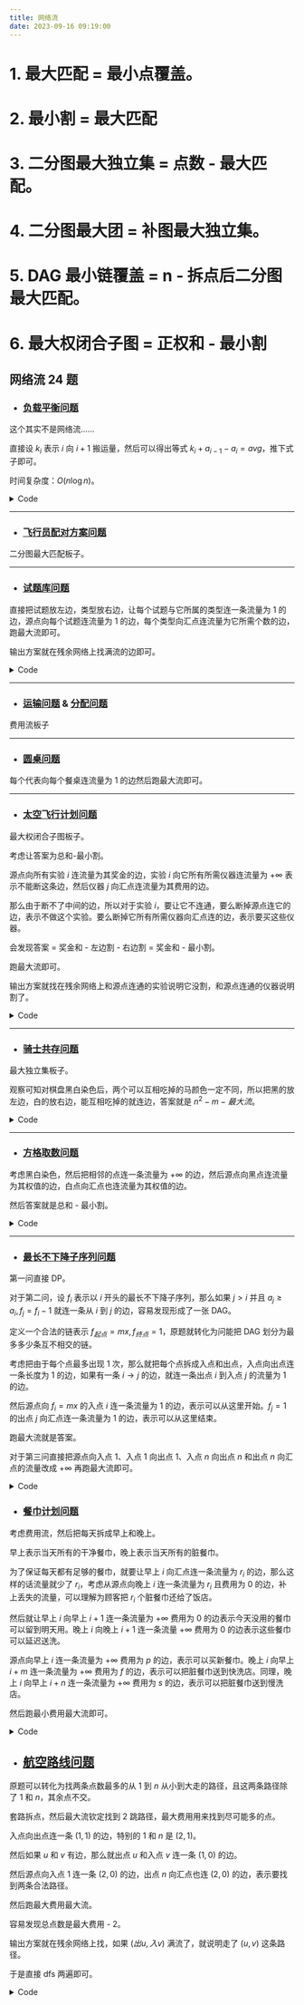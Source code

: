 ```yaml
---
title: 网络流
date: 2023-09-16 09:19:00
---
```


# 1. 最大匹配 = 最小点覆盖。
# 2. 最小割 = 最大匹配
# 3. 二分图最大独立集 = 点数 - 最大匹配。
# 4. 二分图最大团 = 补图最大独立集。
# 5. DAG 最小链覆盖 = n - 拆点后二分图最大匹配。
# 6. 最大权闭合子图 = 正权和 - 最小割

## 网络流 24 题

- ### [负载平衡问题](https://www.luogu.com.cn/problem/P4016)

这个其实不是网络流......

直接设 $k_i$ 表示 $i$ 向 $i + 1$ 搬运量，然后可以得出等式 $k_i+a_{i-1}-a_i=avg$，推下式子即可。

时间复杂度：$O(n\log n)$。

<details>
<summary>Code</summary>

```cpp
#include <bits/stdc++.h>

#define int int64_t

const int kMaxN = 105;

int n;
int a[kMaxN], c[kMaxN];

void dickdreamer() {
  std::cin >> n;
  int sum = 0, avg;
  for (int i = 1; i <= n; ++i) {
    std::cin >> a[i];
    sum += a[i];
  }
  avg = sum / n;
  std::vector<int> v = {0};
  int sc = 0;
  for (int i = 2; i <= n; ++i) {
    c[i] = a[i] - avg;
    sc += c[i];
    v.emplace_back(sc);
  }
  std::sort(v.begin(), v.end());
  int x = v[v.size() / 2], ans = 0;
  for (auto y : v)
    ans += abs(y - x);
  std::cout << ans << '\n';
}

int32_t main() {
#ifdef ORZXKR
  freopen("in.txt", "r", stdin);
  freopen("out.txt", "w", stdout);
#endif
  std::ios::sync_with_stdio(0), std::cin.tie(0), std::cout.tie(0);
  int T = 1;
  // std::cin >> T;
  while (T--) dickdreamer();
  // std::cerr << 1.0 * clock() / CLOCKS_PER_SEC << "s\n";
  return 0;
}
```
</details>

---

- ### [飞行员配对方案问题](https://www.luogu.com.cn/problem/P2756)

二分图最大匹配板子。

---

- ### [试题库问题](https://www.luogu.com.cn/problem/P2763)

直接把试题放左边，类型放右边，让每个试题与它所属的类型连一条流量为 $1$ 的边，源点向每个试题连流量为 $1$ 的边，每个类型向汇点连流量为它所需个数的边，跑最大流即可。

输出方案就在残余网络上找满流的边即可。

<details>
<summary>Code</summary>

```cpp
#include <bits/stdc++.h>

#define int int64_t

const int kMaxN = 2e3 + 5, kMaxM = 3e4 + 5, kInf = 0x3f3f3f3f;

struct Edge {
  int v, w, pre;
} e[kMaxM];

int k, n, m, s, t, tot = 1;
int tail[kMaxN], cur[kMaxN], idx[kMaxN][kMaxN], dep[kMaxN];
bool vis[kMaxN];

void adde(int u, int v, int w) { e[++tot] = {v, w, tail[u]}, tail[u] = idx[u][v] = tot; }
void add(int u, int v, int w) { adde(u, v, w), adde(v, u, 0); }

bool bfs() {
  for (int i = 1; i <= t; ++i)
    cur[i] = tail[i], vis[i] = 0, dep[i] = kInf;
  std::queue<int> q;
  q.emplace(s), dep[s] = 0, vis[s] = 1;
  for (; !q.empty();) {
    int u = q.front();
    q.pop();
    for (int i = tail[u]; i; i = e[i].pre) {
      int v = e[i].v;
      if (!e[i].w || vis[v]) continue;
      dep[v] = dep[u] + 1, q.emplace(v), vis[v] = 1;
    }
  }
  return vis[t];
}

int dfs(int u, int lim) {
  if (u == t || !lim) return lim;
  int flow = 0;
  for (int &i = cur[u]; i; i = e[i].pre) {
    int v = e[i].v, w = e[i].w;
    if (w && dep[v] == dep[u] + 1) {
      int fl = dfs(v, std::min(lim, w));
      if (!fl) dep[v] = kInf;
      e[i].w -= fl, e[i ^ 1].w += fl;
      lim -= fl, flow += fl;
      if (!lim) break;
    }
  }
  return flow;
}

void dickdreamer() {
  std::cin >> k >> n;
  s = n + k + 1, t = n + k + 2;
  for (int i = 1; i <= k; ++i) {
    int x;
    std::cin >> x;
    add(i + n, t, x);
    m += x;
  }
  for (int i = 1; i <= n; ++i) {
    int p, x;
    std::cin >> p;
    for (; p; --p) {
      std::cin >> x;
      add(i, x + n, kInf);
    }
    add(s, i, 1);
  }
  int ans = 0;
  for (; bfs(); ans += dfs(s, kInf)) {}
  if (ans < m) {
    std::cout << "No Solution!\n";
    return;
  }
  for (int i = 1; i <= k; ++i) {
    std::cout << i << ": ";
    for (int j = 1; j <= n; ++j)
      if (e[idx[i + n][j]].w)
        std::cout << j << ' ';
    std::cout << '\n';
  }
}

int32_t main() {
#ifdef ORZXKR
  freopen("in.txt", "r", stdin);
  freopen("out.txt", "w", stdout);
#endif
  std::ios::sync_with_stdio(0), std::cin.tie(0), std::cout.tie(0);
  int T = 1;
  // std::cin >> T;
  while (T--) dickdreamer();
  // std::cerr << 1.0 * clock() / CLOCKS_PER_SEC << "s\n";
  return 0;
}
```
</details>

---

- ### [运输问题](https://www.luogu.com.cn/problem/P4015) & [分配问题](https://www.luogu.com.cn/problem/P4014)

费用流板子

---

- ### [圆桌问题](https://www.luogu.com.cn/problem/P3254)

每个代表向每个餐桌连流量为 $1$ 的边然后跑最大流即可。

---

- ### [太空飞行计划问题](https://www.luogu.com.cn/problem/P2762)

最大权闭合子图板子。

考虑让答案为总和-最小割。

源点向所有实验 $i$ 连流量为其奖金的边，实验 $i$ 向它所有所需仪器连流量为 $+\infty$ 表示不能断这条边，然后仪器 $j$ 向汇点连流量为其费用的边。

那么由于断不了中间的边，所以对于实验 $i$，要让它不连通，要么断掉源点连它的边，表示不做这个实验。要么断掉它所有所需仪器向汇点连的边，表示要买这些仪器。

会发现答案 = 奖金和 - 左边割 - 右边割 = 奖金和 - 最小割。

跑最大流即可。

输出方案就找在残余网络上和源点连通的实验说明它没割，和源点连通的仪器说明割了。

<details>
<summary>Code</summary>

```cpp
#include <bits/stdc++.h>

// #define int int64_t

const int kMaxN = 105, kMaxM = 1e5 + 5, kInf = 1e9;

struct Edge {
  int v, w, pre;
} e[kMaxM];

int n, m, s, t, sum, tot = 1;
int tail[kMaxN], cur[kMaxN], idx[kMaxN][kMaxN], dep[kMaxN];
bool vis[kMaxN];

void adde(int u, int v, int w) { e[++tot] = {v, w, tail[u]}, tail[u] = idx[u][v] = tot; }
void add(int u, int v, int w) { adde(u, v, w), adde(v, u, 0); }

bool bfs() {
  for (int i = 1; i <= t; ++i)
    cur[i] = tail[i], vis[i] = 0, dep[i] = kInf;
  std::queue<int> q;
  q.emplace(s), dep[s] = 0, vis[s] = 1;
  for (; !q.empty();) {
    int u = q.front();
    q.pop();
    for (int i = tail[u]; i; i = e[i].pre) {
      int v = e[i].v;
      if (!e[i].w || vis[v]) continue;
      dep[v] = dep[u] + 1, q.emplace(v), vis[v] = 1;
    }
  }
  return vis[t];
}

int dfs(int u, int lim) {
  if (u == t || !lim) return lim;
  int flow = 0;
  for (int &i = cur[u]; i; i = e[i].pre) {
    int v = e[i].v, w = e[i].w;
    if (w && dep[v] == dep[u] + 1) {
      int fl = dfs(v, std::min(lim, w));
      if (!fl) dep[v] = kInf;
      e[i].w -= fl, e[i ^ 1].w += fl;
      lim -= fl, flow += fl;
      if (!lim) break;
    }
  }
  return flow;
}

void dickdreamer() {
  std::cin >> n >> m;
  s = n + m + 1, t = n + m + 2;
  for (int i = 1; i <= n; ++i) {
    int num = 0, fl = 0;
    std::string str;
    getline(std::cin, str);
    while (!str.size()) getline(std::cin, str);
    str += '\n';
    for (auto c : str) {
      if (isdigit(c)) {
        num = 10 * num + c - '0';
      } else {
        if (!fl) add(s, i, num), sum += num, fl = 1;
        else add(i, num + n, kInf);
        num = 0;
      }
    }
  }
  for (int i = 1; i <= m; ++i) {
    int val;
    std::cin >> val;
    add(i + n, t, val);
  }
  int ans = 0;
  for (; bfs(); ans += dfs(s, kInf)) {}
  for (int i = 1; i <= n; ++i)
    if (dep[i] <= t)
      std::cout << i << ' ';
  std::cout << '\n';
  for (int i = 1; i <= m; ++i)
    if (dep[i + n] <= t)
      std::cout << i << ' ';
  std::cout << '\n' << sum - ans << '\n';
}

int32_t main() {
#ifdef ORZXKR
  freopen("in.txt", "r", stdin);
  freopen("out.txt", "w", stdout);
#endif
  std::ios::sync_with_stdio(0), std::cin.tie(0), std::cout.tie(0);
  int T = 1;
  // std::cin >> T;
  while (T--) dickdreamer();
  // std::cerr << 1.0 * clock() / CLOCKS_PER_SEC << "s\n";
  return 0;
}
```
</details>

---

- ### [骑士共存问题](https://www.luogu.com.cn/problem/P3355)

最大独立集板子。

观察可知对棋盘黑白染色后，两个可以互相吃掉的马颜色一定不同，所以把黑的放左边，白的放右边，能互相吃掉的就连边，答案就是 $n^2-m-最大流$。

<details>
<summary>Code</summary>

```cpp
#include <bits/stdc++.h>

// #define int int64_t

const int kMaxN = 4e4 + 5, kMaxM = 1e6 + 5, kInf = 1e9;
const int kD[][2] = {{-2, 1}, {-1, 2}, {1, 2}, {2, 1}, {2, -1}, {1, -2}, {-1, -2}, {-2, -1}};

struct Edge {
  int v, w, pre;
} e[kMaxM];

int n, m, s, t, tot = 1;
int cnt[2], idx[205][205], tail[kMaxN], cur[kMaxN], dep[kMaxN];
bool ob[205][205], vis[kMaxN];

void adde(int u, int v, int w) { e[++tot] = {v, w, tail[u]}, tail[u] = tot; }
void add(int u, int v, int w) { adde(u, v, w), adde(v, u, 0); }

bool bfs() {
  std::queue<int> q;
  for (int i = 1; i <= t; ++i)
    vis[i] = 0, dep[i] = kInf, cur[i] = tail[i];
  q.emplace(s), dep[s] = 0, vis[s] = 1;
  for (; !q.empty();) {
    int u = q.front();
    q.pop();
    for (int i = tail[u]; i; i = e[i].pre) {
      int v = e[i].v;
      if (!e[i].w || vis[v]) continue;
      vis[v] = 1, dep[v] = dep[u] + 1, q.emplace(v);
    }
  }
  return vis[t];
}

int dfs(int u, int lim) {
  if (u == t || !lim) return lim;
  int flow = 0;
  for (int &i = cur[u]; i; i = e[i].pre) {
    int v = e[i].v, w = e[i].w;
    if (w && dep[v] == dep[u] + 1) {
      int fl = dfs(v, std::min(lim, w));
      if (!fl) dep[v] = kInf;
      e[i].w -= fl, e[i ^ 1].w += fl;
      lim -= fl, flow += fl;
      if (!lim) break;
    }
  }
  return flow;
}

void dickdreamer() {
  std::cin >> n >> m;
  for (int i = 1; i <= m; ++i) {
    int x, y;
    std::cin >> x >> y;
    ob[x][y] = 1;
  }
  for (int i = 1; i <= n; ++i) {
    for (int j = 1; j <= n; ++j) {
      if (ob[i][j]) continue;
      idx[i][j] = ++cnt[(i + j) & 1];
    }
  }
  s = cnt[0] + cnt[1] + 1, t = cnt[0] + cnt[1] + 2;
  for (int i = 1; i <= n; ++i) {
    for (int j = 1; j <= n; ++j) {
      if (ob[i][j]) continue;
      if ((i + j) & 1) idx[i][j] += cnt[0];
    }
  }
  for (int i = 1; i <= cnt[0]; ++i)
    add(s, i, 1);
  for (int i = 1; i <= cnt[1]; ++i)
    add(i + cnt[0], t, 1);
  for (int i = 1; i <= n; ++i) {
    for (int j = 1; j <= n; ++j) {
      if (ob[i][j] || ((i + j) & 1)) continue;
      for (auto [dx, dy] : kD) {
        int ti = i + dx, tj = j + dy;
        if (ti < 1 || ti > n || tj < 1 || tj > n || ob[ti][tj]) continue;
        add(idx[i][j], idx[ti][tj], 1);
      }
    }
  }
  int ans = 0;
  for (; bfs(); ans += dfs(s, kInf)) {}
  std::cout << cnt[0] + cnt[1] - ans << '\n';
}

int32_t main() {
#ifdef ORZXKR
  freopen("in.txt", "r", stdin);
  freopen("out.txt", "w", stdout);
#endif
  std::ios::sync_with_stdio(0), std::cin.tie(0), std::cout.tie(0);
  int T = 1;
  // std::cin >> T;
  while (T--) dickdreamer();
  // std::cerr << 1.0 * clock() / CLOCKS_PER_SEC << "s\n";
  return 0;
}
```
</details>

---

- ### [方格取数问题](https://www.luogu.com.cn/problem/P2774)

考虑黑白染色，然后把相邻的点连一条流量为 $+\infty$ 的边，然后源点向黑点连流量为其权值的边，白点向汇点也连流量为其权值的边。

然后答案就是总和 - 最小割。

<details>
<summary>Code</summary>

```cpp
#include <bits/stdc++.h>

// #define int int64_t

const int kMaxN = 1e4 + 5, kMaxM = 1e5 + 5, kInf = 1e9;
const int kD[][2] = {{-1, 0}, {0, 1}, {1, 0}, {0, -1}};

struct Edge {
  int v, w, pre;
} e[kMaxM];

int n, m, s, t, sum, tot = 1;
int cnt[2], a[105][105], idx[105][105];
int tail[kMaxN], cur[kMaxN], dep[kMaxN];
bool vis[kMaxN];

int getid(int x, int y) {
  return (x - 1) * m + y;
}

void adde(int u, int v, int w) { e[++tot] = {v, w, tail[u]}, tail[u] = tot; }
void add(int u, int v, int w) { adde(u, v, w), adde(v, u, 0); }

bool bfs() {
  std::queue<int> q;
  for (int i = 1; i <= t; ++i)
    vis[i] = 0, dep[i] = kInf, cur[i] = tail[i];
  q.emplace(s), dep[s] = 0, vis[s] = 1;
  for (; !q.empty();) {
    int u = q.front();
    q.pop();
    for (int i = tail[u]; i; i = e[i].pre) {
      int v = e[i].v;
      if (!e[i].w || vis[v]) continue;
      vis[v] = 1, dep[v] = dep[u] + 1, q.emplace(v);
    }
  }
  return vis[t];
}

int dfs(int u, int lim) {
  if (u == t || !lim) return lim;
  int flow = 0;
  for (int &i = cur[u]; i; i = e[i].pre) {
    int v = e[i].v, w = e[i].w;
    if (w && dep[v] == dep[u] + 1) {
      int fl = dfs(v, std::min(lim, w));
      if (!fl) dep[v] = kInf;
      e[i].w -= fl, e[i ^ 1].w += fl;
      lim -= fl, flow += fl;
      if (!lim) break;
    }
  }
  return flow;
}

void dickdreamer() {
  std::cin >> n >> m;
  s = n * m + 1, t = n * m + 2;
  for (int i = 1; i <= n; ++i) {
    for (int j = 1; j <= m; ++j) {
      std::cin >> a[i][j];
      sum += a[i][j];
      if ((i + j) & 1) add(s, getid(i, j), a[i][j]);
      else add(getid(i, j), t, a[i][j]);
    }
  }
  for (int i = 1; i <= n; ++i) {
    for (int j = 1; j <= m; ++j) {
      if (!((i + j) & 1)) continue;
      for (auto [dx, dy] : kD) {
        int ti = i + dx, tj = j + dy;
        if (ti < 1 || ti > n || tj < 1 || tj > m) continue;
        add(getid(i, j), getid(ti, tj), kInf);
      }
    }
  }
  int ans = 0;
  for (; bfs(); ans += dfs(s, kInf)) {}
  std::cout << sum - ans << '\n';
}

int32_t main() {
#ifdef ORZXKR
  freopen("in.txt", "r", stdin);
  freopen("out.txt", "w", stdout);
#endif
  std::ios::sync_with_stdio(0), std::cin.tie(0), std::cout.tie(0);
  int T = 1;
  // std::cin >> T;
  while (T--) dickdreamer();
  // std::cerr << 1.0 * clock() / CLOCKS_PER_SEC << "s\n";
  return 0;
}
```
</details>

---

- ### [最长不下降子序列问题](https://www.luogu.com.cn/problem/P2766)

第一问直接 DP。

对于第二问，设 $f_{i}$ 表示以 $i$ 开头的最长不下降子序列，那么如果 $j>i$ 并且 $a_j\geq a_i,f_j=f_i-1$ 就连一条从 $i$ 到 $j$ 的边，容易发现形成了一张 DAG。

定义一个合法的链表示 $f_{起点}=mx,f_{终点}=1$，原题就转化为问能把 DAG 划分为最多多少条互不相交的链。

考虑把由于每个点最多出现 $1$ 次，那么就把每个点拆成入点和出点，入点向出点连一条长度为 $1$ 的边，如果有一条 $i\to j$ 的边，就连一条出点 $i$ 到入点 $j$ 的流量为 $1$ 的边。

然后源点向 $f_i=mx$ 的入点 $i$ 连一条流量为 $1$ 的边，表示可以从这里开始。$f_j=1$ 的出点 $j$ 向汇点连一条流量为 $1$ 的边，表示可以从这里结束。

跑最大流就是答案。

对于第三问直接把源点向入点 $1$、入点 $1$ 向出点 $1$、入点 $n$ 向出点 $n$ 和出点 $n$ 向汇点的流量改成 $+\infty$ 再跑最大流即可。

<details>
<summary>Code</summary>

```cpp
#include <bits/stdc++.h>

// #define int int64_t

const int kMaxN = 1005, kMaxM = 1e6 + 5, kInf = 1e9;

struct Edge {
  int v, w, pre;
} e[kMaxM];

int n, s, t, tot = 1;
int a[kMaxN], f[kMaxN];
int tail[kMaxN], cur[kMaxN], dep[kMaxN];
bool vis[kMaxN];

void init() {
  tot = 1;
  memset(tail, 0, sizeof(tail));
}

void adde(int u, int v, int w) { e[++tot] = {v, w, tail[u]}, tail[u] = tot; }
void add(int u, int v, int w) { adde(u, v, w), adde(v, u, 0); }

bool bfs() {
  std::queue<int> q;
  for (int i = 1; i <= t; ++i)
    vis[i] = 0, dep[i] = kInf, cur[i] = tail[i];
  q.emplace(s), dep[s] = 0, vis[s] = 1;
  for (; !q.empty();) {
    int u = q.front();
    q.pop();
    for (int i = tail[u]; i; i = e[i].pre) {
      int v = e[i].v;
      if (!e[i].w || vis[v]) continue;
      vis[v] = 1, dep[v] = dep[u] + 1, q.emplace(v);
    }
  }
  return vis[t];
}

int dfs(int u, int lim) {
  if (u == t || !lim) return lim;
  int flow = 0;
  for (int &i = cur[u]; i; i = e[i].pre) {
    int v = e[i].v, w = e[i].w;
    if (w && dep[v] == dep[u] + 1) {
      int fl = dfs(v, std::min(lim, w));
      if (!fl) dep[v] = kInf;
      e[i].w -= fl, e[i ^ 1].w += fl;
      lim -= fl, flow += fl;
      if (!lim) break;
    }
  }
  return flow;
}

void dickdreamer() {
  std::cin >> n;
  s = 2 * n + 1, t = 2 * n + 2;
  for (int i = 1; i <= n; ++i)
    std::cin >> a[i];
  if (n == 1) { std::cout << "1\n1\n1\n"; return; }
  int mx = 0;
  for (int i = n; i; --i) {
    f[i] = 1;
    for (int j = i + 1; j <= n; ++j) {
      if (a[j] >= a[i] && f[j] + 1 > f[i])
        f[i] = f[j] + 1;
    }
    mx = std::max(mx, f[i]);
  }
  std::cout << mx << '\n';
  for (int i = 1; i <= n; ++i) {
    if (f[i] == mx) add(s, i, 1);
    if (f[i] == 1) add(i + n, t, 1);
    add(i, i + n, 1);
    for (int j = i + 1; j <= n; ++j)
      if (a[j] >= a[i] && f[j] + 1 == f[i])
        add(i + n, j, 1);
  }
  int ans = 0;
  for (; bfs(); ans += dfs(s, kInf)) {}
  std::cout << ans << '\n';
  init();
  for (int i = 1; i <= n; ++i) {
    if (f[i] == mx) add(s, i, (i == 1 ? kInf : 1));
    if (f[i] == 1) add(i + n, t, (i == n ? kInf : 1));
    add(i, i + n, (i == 1 || i == n) ? kInf : 1);
    for (int j = i + 1; j <= n; ++j)
      if (a[j] >= a[i] && f[j] + 1 == f[i])
        add(i + n, j, 1);
  }
  ans = 0;
  for (; bfs(); ans += dfs(s, kInf)) {}
  std::cout << ans << '\n';
}

int32_t main() {
#ifdef ORZXKR
  freopen("in.txt", "r", stdin);
  freopen("out.txt", "w", stdout);
#endif
  std::ios::sync_with_stdio(0), std::cin.tie(0), std::cout.tie(0);
  int T = 1;
  // std::cin >> T;
  while (T--) dickdreamer();
  // std::cerr << 1.0 * clock() / CLOCKS_PER_SEC << "s\n";
  return 0;
}
```
</details>

- ### [餐巾计划问题](https://www.luogu.com.cn/problem/P1251)


考虑费用流，然后把每天拆成早上和晚上。

早上表示当天所有的干净餐巾，晚上表示当天所有的脏餐巾。

为了保证每天都有足够的餐巾，就要让早上 $i$ 向汇点连一条流量为 $r_i$ 的边，那么这样的话流量就少了 $r_i$，考虑从源点向晚上 $i$ 连一条流量为 $r_i$ 且费用为 $0$ 的边，补上丢失的流量，可以理解为顾客把 $r_i$ 个脏餐巾还给了饭店。

然后就让早上 $i$ 向早上 $i+1$ 连一条流量为 $+\infty$ 费用为 $0$ 的边表示今天没用的餐巾可以留到明天用。晚上 $i$ 向晚上 $i+1$ 连一条流量 $+\infty$ 费用为 $0$ 的边表示这些餐巾可以延迟送洗。

源点向早上 $i$ 连一条流量为 $+\infty$ 费用为 $p$ 的边，表示可以买新餐巾。晚上 $i$ 向早上 $i+m$ 连一条流量为 $+\infty$ 费用为 $f$ 的边，表示可以把脏餐巾送到快洗店。同理，晚上 $i$ 向早上 $i+n$ 连一条流量为 $+\infty$ 费用为 $s$ 的边，表示可以把脏餐巾送到慢洗店。

然后跑最小费用最大流即可。

<details>
<summary>Code</summary>

```cpp
#include <bits/stdc++.h>

#define int int64_t

const int kMaxN = 1e4 + 5, kMaxM = 1e5 + 5, kInf = 1e9;

struct Edge {
  int v, flow, cost, pre;
} e[kMaxM];

int n, s, t, tot = 1, ans;
int _p, _m, _f, _n, _s, r[kMaxN];
int tail[kMaxN], cur[kMaxN], dis[kMaxN];
bool inq[kMaxN], vis[kMaxN];

int getid(int x, int op) { // 0 : 早, 1 : 晚
  return x + op * n;
}

void adde(int u, int v, int f, int c) { e[++tot] = {v, f, c, tail[u]}, tail[u] = tot; }
void add(int u, int v, int f, int c) { adde(u, v, f, c), adde(v, u, 0, -c); }

bool spfa() {
  for (int i = 1; i <= t; ++i) {
    inq[i] = vis[i] = 0;
    cur[i] = tail[i];
    dis[i] = kInf;
  }
  std::queue<int> q;
  q.emplace(s), dis[s] = 0, vis[s] = 1;
  for (; !q.empty();) {
    int u = q.front();
    q.pop();
    vis[u] = 0;
    for (int i = tail[u]; i; i = e[i].pre) {
      int v = e[i].v, w = e[i].cost, f = e[i].flow;
      if (!f) continue;
      if (dis[v] > dis[u] + w) {
        dis[v] = dis[u] + w;
        if (!vis[v]) q.emplace(v), vis[v] = 1;
      }
    }
  }
  return dis[t] != kInf;
}

int dfs(int u, int lim) {
  if (u == t || !lim) {
    ans += dis[t] * lim;
    return lim;
  }
  vis[u] = 1;
  int flow = 0;
  for (int &i = cur[u]; i; i = e[i].pre) {
    int v = e[i].v;
    if (dis[v] == dis[u] + e[i].cost && e[i].flow && !vis[v]) {
      int fl = dfs(v, std::min(lim, e[i].flow));
      e[i].flow -= fl, e[i ^ 1].flow += fl;
      flow += fl, lim -= fl;
      if (!lim) break;
    }
  }
  vis[u] = 0;
  return flow;
}

void dickdreamer() {
  std::cin >> n;
  s = 2 * n + 1, t = 2 * n + 2;
  for (int i = 1; i <= n; ++i) {
    std::cin >> r[i];
    add(s, getid(i, 1), r[i], 0);
    add(getid(i, 0), t, r[i], 0);
    if (i < n) {
      add(getid(i, 0), getid(i + 1, 0), kInf, 0);
      add(getid(i, 1), getid(i + 1, 1), kInf, 0);
    }
  }
  std::cin >> _p >> _m >> _f >> _n >> _s;
  for (int i = 1; i <= n; ++i) {
    add(s, getid(i, 0), kInf, _p);
    if (i <= n - _m) add(getid(i, 1), getid(i + _m, 0), kInf, _f);
    if (i <= n - _n) add(getid(i, 1), getid(i + _n, 0), kInf, _s);
  }
  for (; spfa(); dfs(s, kInf)) {}
  std::cout << ans << '\n';
}

int32_t main() {
#ifdef ORZXKR
  freopen("in.txt", "r", stdin);
  freopen("out.txt", "w", stdout);
#endif
  std::ios::sync_with_stdio(0), std::cin.tie(0), std::cout.tie(0);
  int T = 1;
  // std::cin >> T;
  while (T--) dickdreamer();
  // std::cerr << 1.0 * clock() / CLOCKS_PER_SEC << "s\n";
  return 0;
}
```
</details>

- ## [航空路线问题](https://www.luogu.com.cn/problem/P2770)

原题可以转化为找两条点数最多的从 $1$ 到 $n$ 从小到大走的路径，且这两条路径除了 $1$ 和 $n$，其余点不交。

套路拆点，然后最大流钦定找到 $2$ 跳路径，最大费用用来找到尽可能多的点。

入点向出点连一条 $(1,1)$ 的边，特别的 $1$ 和 $n$ 是 $(2,1)$。

然后如果 $u$ 和 $v$ 有边，那么就出点 $u$ 和入点 $v$ 连一条 $(1, 0)$ 的边。

然后源点向入点 $1$ 连一条 $(2, 0)$ 的边，出点 $n$ 向汇点也连 $(2,0)$ 的边，表示要找到两条合法路径。

然后跑最大费用最大流。

容易发现总点数是最大费用 - 2。

输出方案就在残余网络上找，如果 $(出u,入v)$ 满流了，就说明走了 $(u,v)$ 这条路径。

于是直接 dfs 两遍即可。

<details>
<summary>Code</summary>

```cpp
#include <bits/stdc++.h>

// #define int int64_t

const int kMaxN = 205, kMaxM = 1e5 + 5, kInf = 1e9;

struct Edge {
  int v, flow, cost, pre;
} e[kMaxM];

int n, m, s, t, tot = 1;
int tail[kMaxN], cur[kMaxN], dis[kMaxN], ed[kMaxN][kMaxN];
std::string name[kMaxN];
bool vis[kMaxN];
std::map<std::string, int> idx;
std::vector<int> v[2];

void adde(int u, int v, int f, int c) { e[++tot] = {v, f, c, tail[u]}, tail[u] = tot, ed[u][v] = tot; }
void add(int u, int v, int f, int c) { adde(u, v, f, c), adde(v, u, 0, -c); }

bool spfa() {
  for (int i = 1; i <= t; ++i) {
    vis[i] = 0, dis[i] = -kInf, cur[i] = tail[i];
  }
  std::queue<int> q;
  q.emplace(s), dis[s] = 0, vis[s] = 1;
  for (; !q.empty();) {
    int u = q.front();
    q.pop();
    vis[u] = 0;
    for (int i = tail[u]; i; i = e[i].pre) {
      int v = e[i].v, w = e[i].cost, f = e[i].flow;
      if (!f) continue;
      if (dis[v] < dis[u] + w) {
        dis[v] = dis[u] + w;
        if (!vis[v]) q.emplace(v), vis[v] = 1;
      }
    }
  }
  return dis[t] != -kInf;
}

int dfs(int u, int lim) {
  if (u == t || !lim) return lim;
  vis[u] = 1;
  int flow = 0;
  for (int &i = cur[u]; i; i = e[i].pre) {
    int v = e[i].v;
    if (dis[v] == dis[u] + e[i].cost && e[i].flow && !vis[v]) {
      int fl = dfs(v, std::min(lim, e[i].flow));
      if (!fl) dis[v] = kInf;
      e[i].flow -= fl, e[i ^ 1].flow += fl;
      flow += fl, lim -= fl;
      if (!lim) break;
    }
  }
  vis[u] = 0;
  return flow;
}

bool check(int u, int v) {
  return e[ed[u][v + n] ^ 1].flow;
}

void _dfs(int u, int o) {
  if (u == n) return;
  v[o].emplace_back(u);
  vis[u] = 1;
  for (int i = u + 1; i <= n; ++i) {
    if (!vis[i] && check(u, i)) {
      return _dfs(i, o);
    }
  }
}

void dickdreamer() {
  std::cin >> n >> m;
  s = 2 * n + 1, t = 2 * n + 2;
  for (int i = 1; i <= n; ++i) {
    std::string str;
    std::cin >> str;
    name[i] = str;
    idx[str] = i;
    add(i + n, i, 1 + (i == n), 1);
  }
  for (int i = 1; i <= m; ++i) {
    std::string s, t;
    int u, v;
    std::cin >> s >> t;
    u = idx[s], v = idx[t];
    if (u > v) std::swap(u, v);
    add(u, v + n, kInf, 0);
  }
  add(s, 1, 2, 0), add(n, t, 2, 0);
  int flow = 0;
  for (; spfa(); flow += dfs(s, kInf)) {}
  if (flow < 2) {
    std::cout << "No Solution!\n";
    return;
  }
  assert(flow == 2);
  memset(vis, 0, sizeof(vis));
  _dfs(1, 0), _dfs(1, 1);
  std::reverse(v[1].begin(), v[1].end());
  std::cout << v[0].size() + v[1].size() << '\n';
  for (auto x : v[0]) std::cout << name[x] << '\n';
  std::cout << name[n] << '\n';
  for (auto x : v[1]) std::cout << name[x] << '\n';
}

int32_t main() {
#ifdef ORZXKR
  freopen("in.txt", "r", stdin);
  freopen("out.txt", "w", stdout);
#endif
  std::ios::sync_with_stdio(0), std::cin.tie(0), std::cout.tie(0);
  int T = 1;
  // std::cin >> T;
  while (T--) dickdreamer();
  // std::cerr << 1.0 * clock() / CLOCKS_PER_SEC << "s\n";
  return 0;
}
```
</details>
